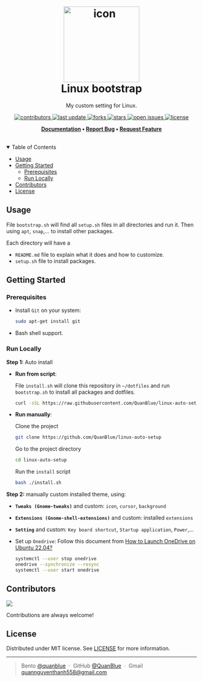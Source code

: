 <h1 align="center">
  <img src="assets/linux-auto-setup-logo.png" alt="icon" width="200"></img>
  <br>
  <b>Linux bootstrap</b>
</h1>

<p align="center">My custom setting for Linux.</p>

<!-- Badges -->
<p align="center">
  <a href="https://github.com/QuanBlue/linux-auto-setup/graphs/contributors">
    <img src="https://img.shields.io/github/contributors/QuanBlue/linux-auto-setup" alt="contributors" />
  </a>
  <a href="">
    <img src="https://img.shields.io/github/last-commit/QuanBlue/linux-auto-setup" alt="last update" />
  </a>
  <a href="https://github.com/QuanBlue/linux-auto-setup/network/members">
    <img src="https://img.shields.io/github/forks/QuanBlue/linux-auto-setup" alt="forks" />
  </a>
  <a href="https://github.com/QuanBlue/linux-auto-setup/stargazers">
    <img src="https://img.shields.io/github/stars/QuanBlue/linux-auto-setup" alt="stars" />
  </a>
  <a href="https://github.com/QuanBlue/linux-auto-setup/issues/">
    <img src="https://img.shields.io/github/issues/QuanBlue/linux-auto-setup" alt="open issues" />
  </a>
  <a href="https://github.com/QuanBlue/linux-auto-setup/blob/main/LICENSE">
    <img src="https://img.shields.io/github/license/QuanBlue/linux-auto-setup.svg" alt="license" />
  </a>
</p>

<p align="center">
  <b>
    <a href="https://github.com/QuanBlue/linux-auto-setup">Documentation</a> •
    <a href="https://github.com/QuanBlue/linux-auto-setup/issues/">Report Bug</a> •
    <a href="https://github.com/QuanBlue/linux-auto-setup/issues/">Request Feature</a>
  </b>
</p>

<br />

<details open>
<summary>Table of Contents</summary>

-  [Usage](#usage)
-  [Getting Started](#getting-started)
   -  [Prerequisites](#prerequisites)
   -  [Run Locally](#run-locally)
-  [Contributors](#contributors)
-  [License](#license)
</details>

## Usage

File `bootstrap.sh` will find all `setup.sh` files in all directories and run it. Then using `apt`, `snap`,... to install other packages.

Each directory will have a

-  `README.md` file to explain what it does and how to customize.
-  `setup.sh` file to install packages.

## Getting Started

### Prerequisites

-  Install `Git` on your system:

   ```bash
   sudo apt-get install git
   ```

-  Bash shell support.

### Run Locally

**Step 1:** Auto install

   -  **Run from script**:

      File `install.sh` will clone this repository in `~/dotfiles` and run
      `bootstrap.sh` to install all packages and dotfiles.

      ```bash
      curl -sSL https://raw.githubusercontent.com/QuanBlue/linux-auto-setup/main/install.sh | bash -
      ```

   -  **Run manually**:

      Clone the project

      ```bash
      git clone https://github.com/QuanBlue/linux-auto-setup
      ```

      Go to the project directory

      ```bash
      cd linux-auto-setup
      ```

      Run the `install` script

      ```bash
      bash ./install.sh
      ```

**Step 2:** manually custom installed theme, using:
   -  **`Tweaks (Gnome-tweaks)`** and custom: `icon`, `cursor`, `background`
   -  **`Extensions (Gnome-shell-extensions)`** and custom: installed `extensions`
   -  **`Setting`** and custom: `Key board shortcut`, `Startup application`, `Power`,...
-  Set up `Onedrive`:
   Follow this document from [How to Launch OneDrive on Ubuntu 22.04?](https://itslinuxfoss.com/install-use-onedrive-ubuntu-22-04/)

   ```bash
   systemctl --user stop onedrive
   onedrive --synchronize --resync
   systemctl --user start onedrive
   ```

## Contributors

<a href="https://github.com/QuanBlue/linux-auto-setup/graphs/contributors">
  <img src="https://contrib.rocks/image?repo=QuanBlue/linux-auto-setup" />
</a>

Contributions are always welcome!

## License

Distributed under MIT license. See
[LICENSE](./LICENSE) for more
information.

---

> Bento [@quanblue](https://bento.me/quanblue) &nbsp;&middot;&nbsp;
> GitHub [@QuanBlue](https://github.com/QuanBlue) &nbsp;&middot;&nbsp; Gmail quannguyenthanh558@gmail.com
